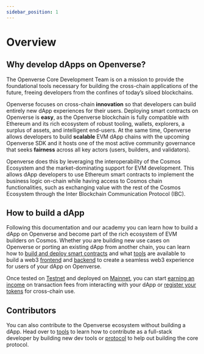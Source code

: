 ```yaml
---
sidebar_position: 1
---
```


# Overview

## Why develop dApps on Openverse?

The Openverse Core Development Team is on a mission to provide the foundational tools necessary for building the cross-chain
applications of the future, freeing developers from the confines of today’s siloed blockchains.

Openverse focuses on cross-chain **innovation** so that developers can build entirely new dApp experiences for their users.
Deploying smart contracts on Openverse is **easy**, as the Openverse blockchain is fully compatible with Ethereum and its rich
ecosystem of robust tooling, wallets, explorers, a surplus of assets, and intelligent end-users. At the same time,
Openverse allows developers to build **scalable** EVM dApp chains with the upcoming Openverse SDK and it hosts one of the
most active community governance that seeks **fairness** across all key actors (users, builders, and validators).

Openverse does this by leveraging the interoperability of the Cosmos Ecosystem and the market-dominating support for EVM
development. This allows dApp developers to use Ethereum smart contracts to implement the business logic on-chain
while having access to Cosmos chain functionalities, such as exchanging value with the rest of the Cosmos Ecosystem
through the Inter Blockchain Communication Protocol (IBC).

## How to build a dApp

Following this documentation and our academy you can learn how to build a dApp on Openverse and become part of the rich
ecosystem of EVM builders on Cosmos. Whether you are building new use cases on Openverse or porting an existing dApp from
another chain, you can learn how to
[build and deploy smart contracts](./develop/build-a-dApp/build-smart-contracts) and what
[tools](./tools/index.md) are available to build a web3
[frontend](./develop/build-a-dApp/build-a-frontend#wallet-integration) and
[backend](./develop/create-backend) to create a seamless web3 experience for users of your dApp on Openverse.

Once tested on [Testnet](./../develop/testnet) and deployed on [Mainnet](./../develop/mainnet), you can
start [earning an income](./../develop/mainnet#revenue) on transaction fees from interacting with your dApp or
[register your tokens](./../develop/mainnet#token-registration) for cross-chain use.

## Contributors

You can also contribute to the Openverse ecosystem without building a dApp. Head over to [tools](./tools/index.md) to learn
how to contribute as a full-stack developer by building new dev tools or [protocol](../protocol) to help
out building the core protocol.
